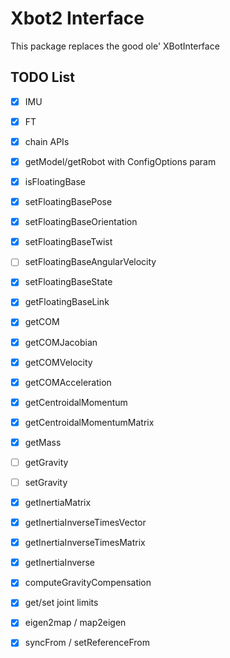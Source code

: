 # Xbot2 Interface
This package replaces the good ole' XBotInterface


## TODO List
 - [x] IMU
 - [x] FT
 - [x] chain APIs
 - [x] getModel/getRobot with ConfigOptions param
 - [x] isFloatingBase
 - [x] setFloatingBasePose
 - [x] setFloatingBaseOrientation
 - [x] setFloatingBaseTwist
 - [ ] setFloatingBaseAngularVelocity
 - [x] setFloatingBaseState
 - [x] getFloatingBaseLink
 - [x] getCOM
 - [x] getCOMJacobian
 - [x] getCOMVelocity
 - [x] getCOMAcceleration
 - [x] getCentroidalMomentum
 - [x] getCentroidalMomentumMatrix
 - [x] getMass
 - [ ] getGravity
 - [ ] setGravity
 - [x] getInertiaMatrix
 - [x] getInertiaInverseTimesVector
 - [x] getInertiaInverseTimesMatrix
 - [x] getInertiaInverse
 - [x] computeGravityCompensation
 - [x] get/set joint limits
 - [x] eigen2map / map2eigen
 - [x] syncFrom / setReferenceFrom
 
